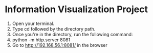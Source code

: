 # Information Visualization Project
1. Open your terminal.
2. Type cd followed by the directory path.
2. Once you're in the directory, run the following command: 
4. python -m http.server 8081
5. Go to http://192.168.56.1:8081/ in the browser
